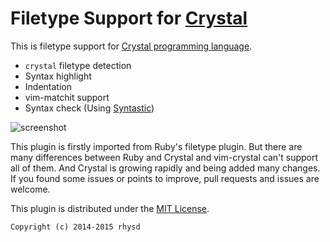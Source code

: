 Filetype Support for [Crystal](http://crystal-lang.org/)
========================================================

This is filetype support for [Crystal programming language](http://crystal-lang.org/).

- `crystal` filetype detection
- Syntax highlight
- Indentation
- vim-matchit support
- Syntax check (Using [Syntastic](https://github.com/scrooloose/syntastic))

![screenshot](https://dl.dropboxusercontent.com/u/2753138/crystal.png)

This plugin is firstly imported from Ruby's filetype plugin.  But there are many differences between Ruby and Crystal and vim-crystal can't support all of them.  And Crystal is growing rapidly and being added many changes.  If you found some issues or points to improve, pull requests and issues are welcome.

This plugin is distributed under the [MIT License](http://opensource.org/licenses/MIT).

    Copyright (c) 2014-2015 rhysd
